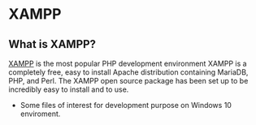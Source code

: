 # XAMPP

## What is XAMPP?

[XAMPP](https://www.apachefriends.org/index.html) is the most popular PHP development environment
XAMPP is a completely free, easy to install Apache distribution containing MariaDB, PHP, and Perl. 
The XAMPP open source package has been set up to be incredibly easy to install and to use.

* Some files of interest for development purpose on Windows 10 enviroment.


